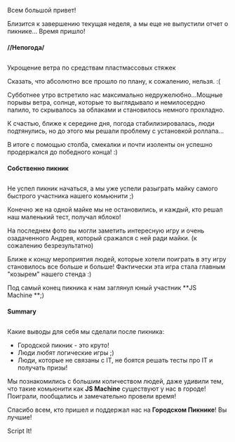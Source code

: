 Всем большой привет!

Близится к завершению текущая неделя, а мы еще не выпустили отчет о пикнике… Время пришло!

#### //Непогода/

##

Укрощение ветра по средствам пластмассовых стяжек

Сказать, что абсолютно все прошло по плану, к сожалению, нельзя. :(

Субботнее утро встретило нас максимально недружелюбно…Мощные порывы ветра, солнце, которые то выглядывало и немилосердно палило, то скрывалось за облаками и становилось немного прохладно.

К счастью, ближе к середине дня, погода стабилизировалась, люди подтянулись, но до этого мы решали проблему с установкой роллапа…

В итоге с помощью столба, смекалки и почти изоленты он успешно продержался до победного конца! :)

#### Собственно пикник

##

Не успел пикник начаться, а мы уже успели разыграть майку самого быстрого участника нашего комьюнити ;)

Конечно же на одной майке мы не остановились, и каждый, кто решал наш маленький тест, получал яблоко!

На последнем фото вы могли заметить интересную игру и очень озадаченного Андрея, который сражался с ней ради майки. (к сожалению безрезультатно)

Ближе к концу мероприятия людей, которые хотели поиграть в эту игру становилось все больше и больше! Фактически эта игра стала главным "козырем" нашего стенда :)

Под самый конец пикника к нам заглянул юный участник **JS Machine **;)

#### Summary

##

Какие выводы для себя мы сделали после пикника:

- Городской пикник - это круто!
- Люди любят логические игры ;)
- Люди, которые не связаны с IT, не боятся решать тесты про IT и получать призы!

Мы познакомились с большим количеством людей, даже удивили тем, что такие комьюнити как **JS Machine** существуют у нас в городе! Поиграли, пообщались и замечательно провели время!

Спасибо всем, кто пришел и поддержал нас на **Городском Пикнике**! Вы лучшие!

Script It!
